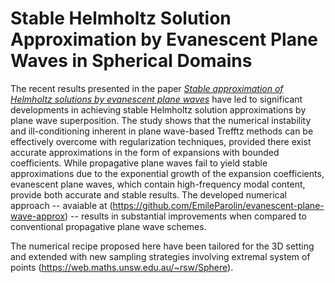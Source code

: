 # Stable Helmholtz Solution Approximation by Evanescent Plane Waves in Spherical Domains

The recent results presented in the paper [*Stable approximation of Helmholtz solutions by evanescent plane waves*](https://arxiv.org/abs/2202.05658) have led to significant developments in achieving stable Helmholtz solution approximations by plane wave superposition. The study shows that the numerical instability and ill-conditioning inherent in plane wave-based Trefftz methods can be effectively overcome with regularization techniques, provided there exist accurate approximations in the form of expansions with bounded coefficients. While propagative plane waves fail to yield stable approximations due to the exponential growth of the expansion coefficients, evanescent plane waves, which contain high-frequency modal content, provide both accurate and stable results. The developed numerical approach -- avaiable at (https://github.com/EmileParolin/evanescent-plane-wave-approx) -- results in substantial improvements when compared to conventional propagative plane wave schemes.

The numerical recipe proposed here have been tailored for the 3D setting and extended with new sampling strategies involving extremal system of points (https://web.maths.unsw.edu.au/~rsw/Sphere).
